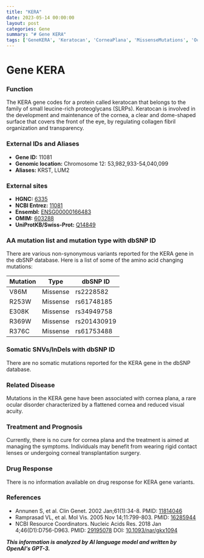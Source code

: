 ```yaml
---
title: "KERA"
date: 2023-05-14 00:00:00
layout: post
categories: Gene
summary: "# Gene KERA"
tags: ['GeneKERA', 'Keratocan', 'CorneaPlana', 'MissenseMutations', 'OcularDisorder', 'TreatmentOptions', 'Prognosis', 'DrugResponse']
---
```


# Gene KERA

### Function

The KERA gene codes for a protein called keratocan that belongs to the family of small leucine-rich proteoglycans (SLRPs). Keratocan is involved in the development and maintenance of the cornea, a clear and dome-shaped surface that covers the front of the eye, by regulating collagen fibril organization and transparency.

### External IDs and Aliases

- **Gene ID:** 11081
- **Genomic location:** Chromosome 12: 53,982,933-54,040,099
- **Aliases:** KRST, LUM2

### External sites

- **HGNC:** [6335](https://www.genenames.org/data/gene-symbol-report/6335/)
- **NCBI Entrez:** [11081](https://www.ncbi.nlm.nih.gov/gene/11081)
- **Ensembl:** [ENSG00000166483](https://www.ensembl.org/Homo_sapiens/Gene/Summary?g=ENSG00000166483;r=12:53982933-54040099)
- **OMIM:** [603288](https://www.omim.org/entry/603288)
- **UniProtKB/Swiss-Prot:** [Q14849](https://www.uniprot.org/uniprot/Q14849)

### AA mutation list and mutation type with dbSNP ID

There are various non-synonymous variants reported for the KERA gene in the dbSNP database. Here is a list of some of the amino acid changing mutations:

| Mutation | Type | dbSNP ID |
|----------|------|----------|
| V86M | Missense | rs2228582 |
| R253W | Missense | rs61748185 |
| E308K | Missense | rs34949758 |
| R369W | Missense | rs201430919 |
| R376C | Missense | rs61753488 |

### Somatic SNVs/InDels with dbSNP ID

There are no somatic mutations reported for the KERA gene in the dbSNP database.

### Related Disease

Mutations in the KERA gene have been associated with cornea plana, a rare ocular disorder characterized by a flattened cornea and reduced visual acuity.

### Treatment and Prognosis 

Currently, there is no cure for cornea plana and the treatment is aimed at managing the symptoms. Individuals may benefit from wearing rigid contact lenses or undergoing corneal transplantation surgery.

### Drug Response 

There is no information available on drug response for KERA gene variants.

### References 

- Annunen S, et al. Clin Genet. 2002 Jan;61(1):34-8. PMID: [11814046](https://pubmed.ncbi.nlm.nih.gov/11814046/)
- Ramprasad VL, et al. Mol Vis. 2005 Nov 14;11:799-803. PMID: [16285944](https://pubmed.ncbi.nlm.nih.gov/16285944/)
- NCBI Resource Coordinators. Nucleic Acids Res. 2018 Jan 4;46(D1):D756-D963. PMID: [29195078](https://pubmed.ncbi.nlm.nih.gov/29195078/) DOI: [10.1093/nar/gkx1094](https://doi.org/10.1093/nar/gkx1094)

**_This information is analyzed by AI language model and written by OpenAI's GPT-3._**